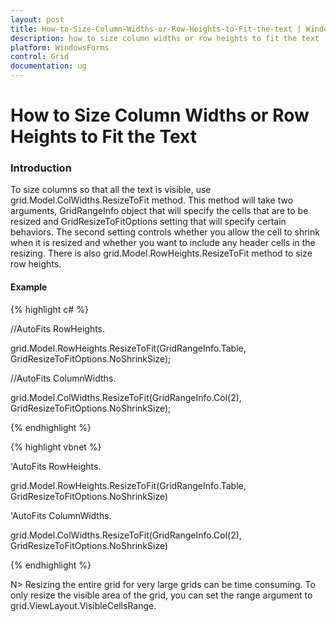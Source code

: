 ```yaml
---
layout: post
title: How-to-Size-Column-Widths-or-Row-Heights-to-Fit-the-text | WindowsForms | Syncfusion
description: how to size column widths or row heights to fit the text
platform: WindowsForms
control: Grid
documentation: ug
---
```


# How to Size Column Widths or Row Heights to Fit the Text

### Introduction

To size columns so that all the text is visible, use grid.Model.ColWidths.ResizeToFit method. This method will take two arguments, GridRangeInfo object that will specify the cells that are to be resized and GridResizeToFitOptions setting that will specify certain behaviors. The second setting controls whether you allow the cell to shrink when it is resized and whether you want to include any header cells in the resizing. There is also grid.Model.RowHeights.ResizeToFit method to size row heights.


#### Example

{% highlight c# %}



//AutoFits RowHeights.

grid.Model.RowHeights.ResizeToFit(GridRangeInfo.Table, GridResizeToFitOptions.NoShrinkSize);



//AutoFits ColumnWidths.

grid.Model.ColWidths.ResizeToFit(GridRangeInfo.Col(2), GridResizeToFitOptions.NoShrinkSize);

{% endhighlight %}

{% highlight vbnet %}



'AutoFits RowHeights.

grid.Model.RowHeights.ResizeToFit(GridRangeInfo.Table, GridResizeToFitOptions.NoShrinkSize)



'AutoFits ColumnWidths. 

grid.Model.ColWidths.ResizeToFit(GridRangeInfo.Col(2), GridResizeToFitOptions.NoShrinkSize)

{% endhighlight %}

N> Resizing the entire grid for very large grids can be time consuming. To only resize the visible area of the grid, you can set the range argument to grid.ViewLayout.VisibleCellsRange.
